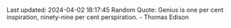 Last updated: 2024-04-02 18:17:45
Random Quote: Genius is one per cent inspiration, ninety-nine per cent perspiration. - Thomas Edison